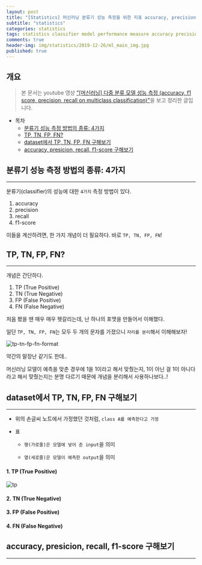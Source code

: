```yaml
---  
layout: post  
title: "[Statistics] 머신러닝 분류기 성능 측정을 위한 지표 accuracy, precision, recall, f1-score 표로 쉽게 계산하기"  
subtitle: "statistics"  
categories: statistics  
tags: statistics classifier model performance measure accuracy precision recall f1-score
comments: true  
header-img: img/statistics/2019-12-26/ml_main_img.jpg
published: true
---  
```

  
## 개요  
> 본 문서는 youtube 영상 ["[머신러닝] 다중 분류 모델 성능 측정 (accuracy, f1 score, precision, recall on multiclass classification)"](https://youtu.be/8DbC39cvvis)을 보고 정리한 글입니다.
  
- 목차  
   - [분류기 성능 측정 방법의 종류: 4가지](#분류기-성능-측정-방법의-종류-4가지)
   - [TP, TN, FP, FN?](#tp-tn-fp-fn)
   - [dataset에서 TP, TN, FP, FN 구해보기](#dataset에서-tp-tn-fp-fn-구해보기)
   - [accuracy, presicion, recall, f1-score 구해보기](#accuracy-presicion-recall-f1-score-구해보기)
  
  
## 분류기 성능 측정 방법의 종류: 4가지
---  
분류기(classifier)의 성능에 대한 `4가지` 측정 방법이 있다.

1. accuracy
2. precision
3. recall
4. f1-score

이들을 계산하려면, 한 가지 개념이 더 필요하다. 바로 `TP, TN, FP, FN`!

## TP, TN, FP, FN?
---
개념은 간단하다. 

1. TP (True Positive)
2. TN (True Negative)
3. FP (False Positive)
4. FN (False Negative)

처음 봤을 땐 매우 매우 헷갈리는데, 난 하나의 포맷을 만들어서 이해했다.

일단 `TP, TN, FP, FN`는 모두 두 개의 문자를 가졌으니 `자리를 분리`해서 이해해보자!

![tp-tn-fp-fn-format](https://dokylee54.github.io/assets/img/statistics/2019-12-26/tp-tn-fp-fn-format.jpg)

약간의 말장난 같기도 한데..

머신러닝 모델이 예측을 맞춘 경우에 1을 1이라고 해서 맞췄는지, 1이 아닌 걸 1이 아니다 라고 해서 맞췄는지는 분명 다르기 때문에 개념을 분리해서 사용하나보다..!

## dataset에서 TP, TN, FP, FN 구해보기
---
- 위의 손글씨 노트에서 가정했던 것처럼, `class A를 예측한다고 가정`
- 표

   - `행(가로줄)은 모델에 넣어 준 input`을 의미

   - `열(세로줄)은 모델이 예측한 output`을 의미

#### 1. TP (True Positive)
![tp](https://dokylee54.github.io/assets/img/statistics/2019-12-26/tp.png)





#### 2. TN (True Negative)


#### 3. FP (False Positive)


#### 4. FN (False Negative)

## accuracy, presicion, recall, f1-score 구해보기
---